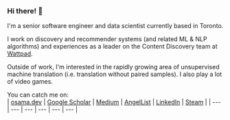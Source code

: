 ### Hi there! 👋

I'm a senior software engineer and data scientist currently based in Toronto.

I work on discovery and recommender systems (and related ML & NLP algorithms)
and experiences as a leader on the Content Discovery team at 
[Wattpad](http://company.wattpad.com/).

Outside of work, I'm interested in the rapidly growing area of unsupervised machine translation
(i.e. translation without paired samples). I also play a lot of video games.

You can catch me on:   
| [osama.dev](https://osama.dev/) | [Google Scholar](https://scholar.google.com/citations?user=Un736ecAAAAJ) | [Medium](https://medium.com/@osama.dev) | [AngelList](https://angel.co/muhammad-osama-3) | [LinkedIn](https://linkedin.com/in/mcode) | [Steam](https://steamcommunity.com/id/n0shadow) |
| --- | --- | --- | --- | --- | --- |


<!--
**osama/osama** is a ✨ _special_ ✨ repository because its `README.md` (this file) appears on your GitHub profile.

Here are some ideas to get you started:

- 🔭 I’m currently working on ...
- 🌱 I’m currently learning ...
- 👯 I’m looking to collaborate on ...
- 🤔 I’m looking for help with ...
- 💬 Ask me about ...
- 📫 How to reach me: ...
- 😄 Pronouns: ...
- ⚡ Fun fact: ...
-->
